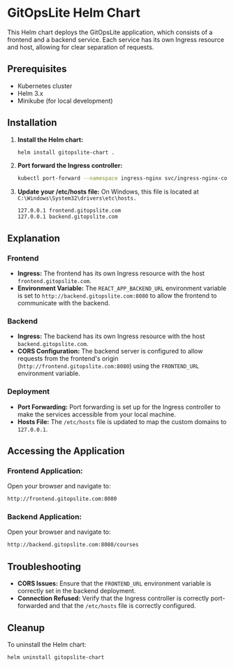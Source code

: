 # GitOpsLite Helm Chart

This Helm chart deploys the GitOpsLite application, which consists of a frontend and a backend service. Each service has its own Ingress resource and host, allowing for clear separation of requests.

## Prerequisites

- Kubernetes cluster
- Helm 3.x
- Minikube (for local development)

## Installation

1. **Install the Helm chart:**
   ```sh
   helm install gitopslite-chart .
   ```

2. **Port forward the Ingress controller:**
   ```sh
   kubectl port-forward --namespace ingress-nginx svc/ingress-nginx-controller 8080:80
   ```

3. **Update your /etc/hosts file:**
   On Windows, this file is located at 
   `C:\Windows\System32\drivers\etc\hosts.`
   ```
   127.0.0.1 frontend.gitopslite.com
   127.0.0.1 backend.gitopslite.com
   ```
## Explanation

### Frontend

- **Ingress:** The frontend has its own Ingress resource with the host `frontend.gitopslite.com`.
- **Environment Variable:** The `REACT_APP_BACKEND_URL` environment variable is set to 
`http://backend.gitopslite.com:8080` to allow the frontend to communicate with the backend.

### Backend

- **Ingress:** The backend has its own Ingress resource with the host `backend.gitopslite.com`.
- **CORS Configuration:** The backend server is configured to allow requests from the frontend's origin 
(`http://frontend.gitopslite.com:8080`) using the `FRONTEND_URL` environment variable.

### Deployment

- **Port Forwarding:** Port forwarding is set up for the Ingress controller to make the services accessible from your local machine.
- **Hosts File:** The `/etc/hosts` file is updated to map the custom domains to `127.0.0.1`.

## Accessing the Application

### Frontend Application:

Open your browser and navigate to:

```sh
http://frontend.gitopslite.com:8080
```
### Backend Application:

Open your browser and navigate to:

```sh
http://backend.gitopslite.com:8080/courses
```
## Troubleshooting

- **CORS Issues:** Ensure that the `FRONTEND_URL` environment variable is correctly set in the backend deployment.
- **Connection Refused:** Verify that the Ingress controller is correctly port-forwarded and that the `/etc/hosts` file is correctly configured.

## Cleanup

To uninstall the Helm chart:

```sh
helm uninstall gitopslite-chart
```